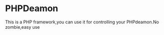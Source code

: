 PHPDeamon
=========

This is a PHP framework,you can use it for controlling your PHPdeamon.No zombie,easy use
